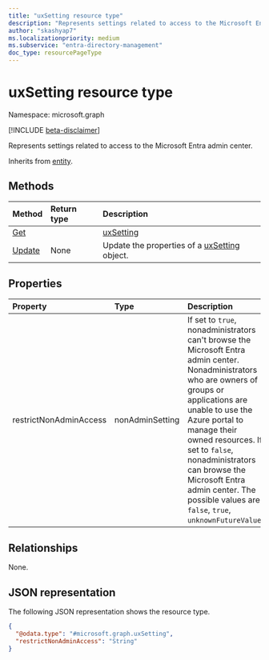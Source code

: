 ```yaml
---
title: "uxSetting resource type"
description: "Represents settings related to access to the Microsoft Entra admin center."
author: "skashyap7"
ms.localizationpriority: medium
ms.subservice: "entra-directory-management"
doc_type: resourcePageType
---
```


# uxSetting resource type

Namespace: microsoft.graph

[!INCLUDE [beta-disclaimer](../../includes/beta-disclaimer.md)]

Represents settings related to access to the Microsoft Entra admin center. 

Inherits from [entity](../resources/entity.md).

## Methods

|Method|Return type|Description|
|:---|:---|:---|
|[Get](../api/uxsetting-get.md)||[uxSetting](../resources/uxsetting.md)|Get the properties and relationships of a [uxSetting](../resources/uxsetting.md) object.|
|[Update](../api/uxsetting-update.md)|None|Update the properties of a [uxSetting](../resources/uxsetting.md) object.|

## Properties

|Property|Type|Description|
|:---|:---|:---|
|restrictNonAdminAccess|nonAdminSetting|If set to `true`, nonadministrators can't browse the Microsoft Entra admin center. Nonadministrators who are owners of groups or applications are unable to use the Azure portal to manage their owned resources. If set to `false`, nonadministrators can browse the Microsoft Entra admin center. The possible values are: `false`, `true`, `unknownFutureValue`.|

## Relationships

None.

## JSON representation

The following JSON representation shows the resource type.

<!-- {
  "blockType": "resource",
  "keyProperty": "id",
  "@odata.type": "microsoft.graph.uxSetting",
  "openType": false
}
-->
``` json
{
  "@odata.type": "#microsoft.graph.uxSetting",
  "restrictNonAdminAccess": "String"
}
```
